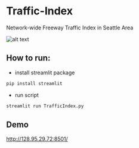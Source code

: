 # Traffic-Index
Network-wide Freeway Traffic Index in Seattle Area

![alt text](https://github.com/AI-Group-STAR-Lab-UW/Traffic-Index/images/TrafficIndex.PNG "Traffic Index Demo")


## How to run:
* install streamlit package
```python
pip install streamlit
```
* run script
```python
streamlit run TrafficIndex.py
```
## Demo
http://128.95.29.72:8501/
